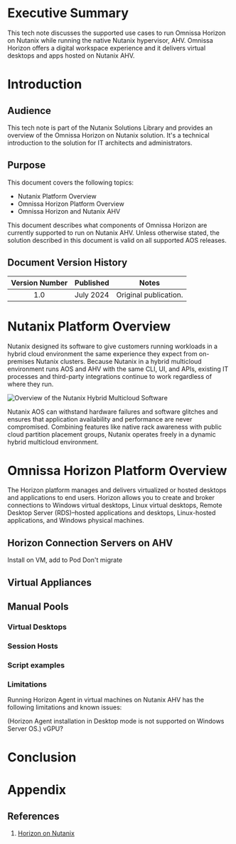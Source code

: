 # Executive Summary

This tech note discusses the supported use cases to run Omnissa Horizon on Nutanix while running the native Nutanix hypervisor, AHV. Omnissa Horizon offers a digital workspace experience and it delivers virtual desktops and apps hosted on Nutanix AHV.

# Introduction

## Audience

This tech note is part of the Nutanix Solutions Library and provides an overview of the Omnissa Horizon on Nutanix solution. It's a technical introduction to the solution for IT architects and administrators.

## Purpose

This document covers the following topics:

- Nutanix Platform Overview
- Omnissa Horizon Platform Overview
- Omnissa Horizon and Nutanix AHV

This document describes what components of Omnissa Horizon are currently supported to run on Nutanix AHV.
Unless otherwise stated, the solution described in this document is valid on all supported AOS releases.

## Document Version History

| **Version Number** | **Published** | **Notes** |
| :---: | --- | --- |
| 1.0 | July 2024 | Original publication. |

# Nutanix Platform Overview

Nutanix designed its software to give customers running workloads in a hybrid cloud environment the same experience they expect from on-premises Nutanix clusters. Because Nutanix in a hybrid multicloud environment runs AOS and AHV with the same CLI, UI, and APIs, existing IT processes and third-party integrations continue to work regardless of where they run.

![Overview of the Nutanix Hybrid Multicloud Software](../images/TN-2162-Nutanix_Platform_Overview_image01.png "Overview of the Nutanix Hybrid Multicloud Software")

Nutanix AOS can withstand hardware failures and software glitches and ensures that application availability and performance are never compromised. Combining features like native rack awareness with public cloud partition placement groups, Nutanix operates freely in a dynamic hybrid multicloud environment.

# Omnissa Horizon Platform Overview

The Horizon platform manages and delivers virtualized or hosted desktops and applications to end users. Horizon allows you to create and broker connections to Windows virtual desktops, Linux virtual desktops, Remote Desktop Server (RDS)–hosted applications and desktops, Linux-hosted applications, and Windows physical machines.

## Horizon Connection Servers on AHV
Install on VM, add to Pod
Don't migrate

## Virtual Appliances

## Manual Pools

### Virtual Desktops

### Session Hosts

### Script examples

### Limitations
Running Horizon Agent in virtual machines on Nutanix AHV has the following limitations and known issues:

(Horizon Agent installation in Desktop mode is not supported on Windows Server OS.)
vGPU?

# Conclusion



# Appendix

## References

1. [Horizon on Nutanix](http://portal.nutanix.com/kb/xxxx)

